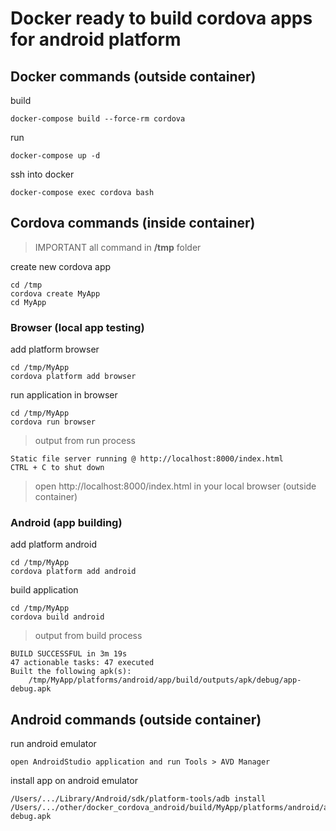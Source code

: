 # Docker ready to build cordova apps for android platform

## Docker commands (outside container)

build  
```
docker-compose build --force-rm cordova
```

run  
```
docker-compose up -d
```

ssh into docker  
```
docker-compose exec cordova bash
```

## Cordova commands (inside container)

> IMPORTANT all command in **/tmp** folder

create new cordova app  
```
cd /tmp
cordova create MyApp
cd MyApp
```

### Browser (local app testing)  

add platform browser  
```
cd /tmp/MyApp  
cordova platform add browser  
```

run application in browser  
```
cd /tmp/MyApp  
cordova run browser  
```

> output from run process  

```
Static file server running @ http://localhost:8000/index.html  
CTRL + C to shut down  
```

> open http://localhost:8000/index.html  in your local browser (outside container)  


### Android (app building)  

add platform android
```
cd /tmp/MyApp
cordova platform add android
```

build application
```
cd /tmp/MyApp
cordova build android
```

> output from build process  

```
BUILD SUCCESSFUL in 3m 19s
47 actionable tasks: 47 executed
Built the following apk(s):
	/tmp/MyApp/platforms/android/app/build/outputs/apk/debug/app-debug.apk
```

## Android commands (outside container)

run android emulator
```
open AndroidStudio application and run Tools > AVD Manager
```

install app on android emulator
```
/Users/.../Library/Android/sdk/platform-tools/adb install /Users/.../other/docker_cordova_android/build/MyApp/platforms/android/app/build/outputs/apk/debug/app-debug.apk
```

